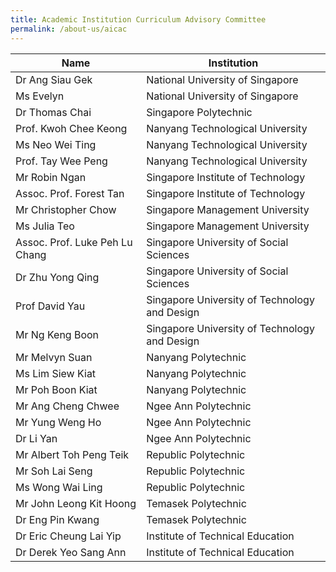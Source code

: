 ```yaml
---
title: Academic Institution Curriculum Advisory Committee
permalink: /about-us/aicac
---
```

| Name | Institution |
| -------- | -------- |
| Dr Ang Siau Gek     | National University of Singapore     |
| Ms Evelyn      | National University of Singapore     |
| Dr Thomas Chai     | Singapore Polytechnic     |
| Prof. Kwoh Chee Keong   | Nanyang Technological University |
|Ms  Neo Wei Ting    | Nanyang Technological University     |
| Prof. Tay Wee Peng     | Nanyang Technological University   |
| Mr Robin Ngan     | Singapore Institute of Technology     |
| Assoc. Prof. Forest Tan      | Singapore Institute of Technology     |
| Mr Christopher Chow     | Singapore Management University    |
| Ms Julia Teo     | Singapore Management University     |
| Assoc. Prof. Luke Peh Lu Chang     | Singapore University of Social Sciences    |
| Dr Zhu Yong Qing     |  Singapore University of Social Sciences   |
| Prof David Yau | Singapore University of Technology and Design     |
| Mr Ng Keng Boon     | Singapore University of Technology and Design     |
|Mr Melvyn Suan    | Nanyang Polytechnic     |
| Ms Lim Siew Kiat     | Nanyang Polytechnic     |
| Mr Poh Boon Kiat     | Nanyang Polytechnic     |
| Mr Ang Cheng Chwee     | Ngee Ann Polytechnic    |
| Mr Yung Weng Ho    | Ngee Ann Polytechnic    |
| Dr Li Yan     | Ngee Ann Polytechnic    |
| Mr Albert Toh Peng Teik    | Republic Polytechnic     |
| Mr Soh Lai Seng | Republic Polytechnic     |
| Ms Wong Wai Ling    | Republic Polytechnic     |
| Mr John Leong Kit Hoong    | Temasek Polytechnic     |
| Dr Eng Pin Kwang   | Temasek Polytechnic     |
| Dr Eric Cheung Lai Yip  | Institute of Technical Education     |
| Dr Derek Yeo Sang Ann    | Institute of Technical Education     |